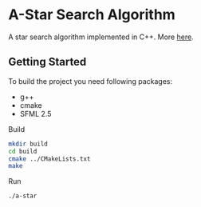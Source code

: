 # A-Star Search Algorithm

A star search algorithm implemented in C++. More [here](https://en.wikipedia.org/wiki/A*_search_algorithm).

## Getting Started

To build the project you need following packages:
- g++
- cmake
- SFML 2.5

Build
```bash
mkdir build
cd build
cmake ../CMakeLists.txt
make
```
Run
```bash
./a-star
```